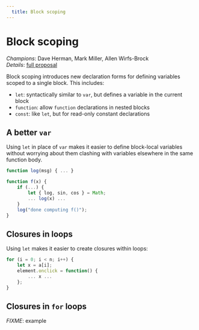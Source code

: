 ```yaml
---
  title: Block scoping
---
```


# Block scoping

*Champions*: Dave Herman, Mark Miller, Allen Wirfs-Brock<br/>
*Details*: [full proposal](details)

Block scoping introduces new declaration forms for defining variables scoped to a single block. This includes:

  * `let`: syntactically similar to `var`, but defines a variable in the current block
  * `function`: allow `function` declarations in nested blocks
  * `const`: like `let`, but for read-only constant declarations

## A better `var`

Using `let` in place of `var` makes it easier to define block-local variables without worrying about them clashing with variables elsewhere in the same function body.

```javascript
function log(msg) { ... }

function f(x) {
    if (...) {
        let { log, sin, cos } = Math;
        ... log(x) ...
    }
    log("done computing f()");
}
```

## Closures in loops

Using `let` makes it easier to create closures within loops:

```javascript
for (i = 0; i < n; i++) {
    let x = a[i];
    element.onclick = function() {
        ... x ...
    };
}
```

## Closures in `for` loops

*FIXME*: example

